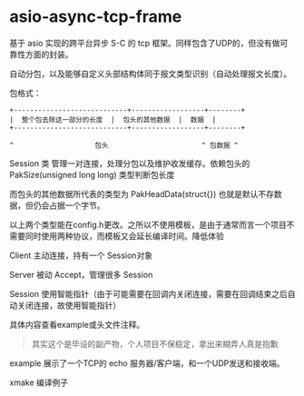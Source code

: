 # asio-async-tcp-frame

基于 asio 实现的跨平台异步 S-C 的 tcp 框架。同样包含了UDP的，但没有做可靠性方面的封装。

自动分包，以及能够自定义头部结构体同于报文类型识别（自动处理报文长度）。

包格式：

```
+----------------------------+------------------+--------+
|  整个包去除这一部分的长度  |  包头的其他数据  |  数据  |
+----------------------------+------------------+--------+

^                    包头                       ^ 包数据 ^
```

Session 类 管理一对连接，处理分包以及维护收发缓存。依赖包头的 PakSize(unsigned long long) 类型判断包长度

而包头的其他数据所代表的类型为 PakHeadData(struct{}) 也就是默认不存数据，但仍会占据一个字节。

以上两个类型能在config.h更改。之所以不使用模板，是由于通常而言一个项目不需要同时使用两种协议，而模板又会延长编译时间。降低体验

Client 主动连接，持有一个 Session对象

Server 被动 Accept，管理很多 Session

Session 使用智能指针（由于可能需要在回调内关闭连接，需要在回调结束之后自动关闭连接，故使用智能指针）

具体内容查看example或头文件注释。

> 其实这个是毕设的副产物，个人项目不保稳定，拿出来糊弄人真是抱歉

example 展示了一个TCP的 echo 服务器/客户端，和一个UDP发送和接收端。

xmake 编译例子
